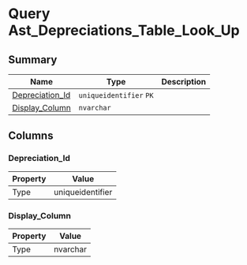 # Query Ast_Depreciations_Table_Look_Up


## Summary

| Name | Type | Description |
| - | - | --- |
|[Depreciation_Id](#depreciation_id)|`uniqueidentifier` `PK`||
|[Display_Column](#display_column)|`nvarchar` ||

## Columns

### Depreciation_Id

| Property | Value |
| - | - |
|Type|uniqueidentifier|

### Display_Column

| Property | Value |
| - | - |
|Type|nvarchar|


